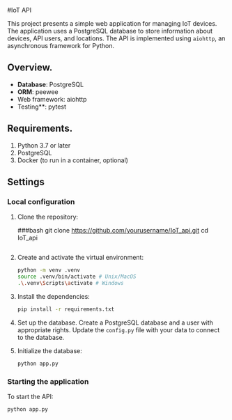 #IoT API

This project presents a simple web application for managing IoT devices. The application uses a PostgreSQL database to store information about devices, API users, and locations. The API is implemented using `aiohttp`, an asynchronous framework for Python.

## Overview.

- **Database**: PostgreSQL
- **ORM**: peewee
- Web framework: aiohttp
- Testing**: pytest

## Requirements.

1. Python 3.7 or later
2. PostgreSQL
3. Docker (to run in a container, optional)

## Settings

### Local configuration

1. Clone the repository:

    ###bash
    git clone https://github.com/yourusername/IoT_api.git
    cd IoT_api
    ```

2. Create and activate the virtual environment:

    ```bash
    python -m venv .venv
    source .venv/bin/activate # Unix/MacOS
    .\.venv\Scripts\activate # Windows
    ```

3. Install the dependencies:

    ```bash
    pip install -r requirements.txt
    ```

4. Set up the database. Create a PostgreSQL database and a user with appropriate rights. Update the `config.py` file with your data to connect to the database.

5. Initialize the database:

    ```bash
    python app.py
    ```

### Starting the application

To start the API:

```bash
python app.py
